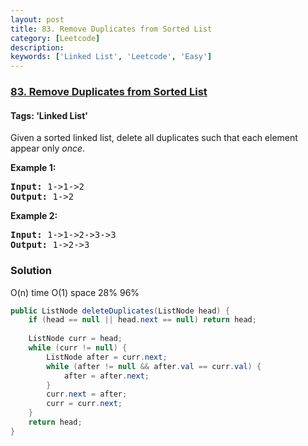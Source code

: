 ```yaml
---
layout: post
title: 83. Remove Duplicates from Sorted List
category: [Leetcode]
description: 
keywords: ['Linked List', 'Leetcode', 'Easy']
---
```

### [83. Remove Duplicates from Sorted List](https://leetcode.com/problems/remove-duplicates-from-sorted-list)

#### Tags: 'Linked List'

<div class="content__u3I1 question-content__JfgR"><div><p>Given a sorted linked list, delete all duplicates such that each element appear only <em>once</em>.</p>
<p><strong>Example 1:</strong></p>
<pre><strong>Input:</strong> 1-&gt;1-&gt;2
<strong>Output:</strong> 1-&gt;2
</pre>
<p><strong>Example 2:</strong></p>
<pre><strong>Input:</strong> 1-&gt;1-&gt;2-&gt;3-&gt;3
<strong>Output:</strong> 1-&gt;2-&gt;3
</pre>
</div></div>

### Solution 
O(n) time O(1) space 28% 96%
```java
public ListNode deleteDuplicates(ListNode head) {
    if (head == null || head.next == null) return head;
    
    ListNode curr = head;
    while (curr != null) {
        ListNode after = curr.next;
        while (after != null && after.val == curr.val) {
            after = after.next;
        }
        curr.next = after;
        curr = curr.next;
    }
    return head;
}
```